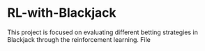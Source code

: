 # RL-with-Blackjack
This project is focused on evaluating different betting strategies in Blackjack through the reinforcement learning.
File
